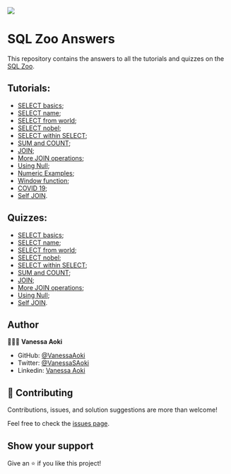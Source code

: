 ![](https://img.shields.io/badge/Microverse-blueviolet)

# SQL Zoo Answers

This repository contains the answers to all the tutorials and quizzes on the [SQL Zoo](https://sqlzoo.net/wiki/SQL_Tutorial).


## Tutorials:

- [SELECT basics](./Tutorials/selectbasics.sql);
- [SELECT name](./Tutorials/selectnames.sql);
- [SELECT from world](./Tutorials/selectfromworld.sql);
- [SELECT nobel](./Tutorials/selectfromnobel.sql);
- [SELECT within SELECT](./Tutorials/selectinselect.sql);
- [SUM and COUNT](./Tutorials/sumandcount.sql);
- [JOIN](./Tutorials/join.sql);
- [More JOIN operations](./Tutorials/morejoin.sql);
- [Using Null](./Tutorials/usingnull.sql);
- [Numeric Examples](./Tutorials/numericexamples.sql);
- [Window function](./Tutorials/windowfunctions.sql);
- [COVID 19](./Tutorials/windowlag.sql);
- [Self JOIN](./Tutorials/selfjoin.sql).


## Quizzes:

- [SELECT basics](./Quizzes/selectbasic.sql);
- [SELECT name](./Quizzes/selectname.sql);
- [SELECT from world](./Quizzes/selectfromworld.sql);
- [SELECT nobel](./Quizzes/selectfromnobel.sql);
- [SELECT within SELECT](./Quizzes/selectinselect.sql);
- [SUM and COUNT](./Quizzes/sumandcount.sql);
- [JOIN](./Quizzes/join.sql);
- [More JOIN operations](./Quizzes/morejoin.sql);
- [Using Null](./Quizzes/usingnull.sql);
- [Self JOIN](./Quizzes/selfjoin.sql).

## Author

👩🏼‍💻 **Vanessa Aoki**

- GitHub: [@VanessaAoki](https://github.com/VanessaAoki)
- Twitter: [@VanessaSAoki](https://twitter.com/VanessaSAoki)
- Linkedin: [Vanessa Aoki](https://www.linkedin.com/in/vanessasaoki/)


## 🤝 Contributing

Contributions, issues, and solution suggestions are more than welcome!

Feel free to check the [issues page](https://github.com/VanessaAoki/SQLZoo/issues).


## Show your support

Give an ⭐️ if you like this project!

